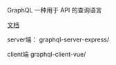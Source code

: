 GraphQL 一种用于 API 的查询语言

[文档](http://confluence.banma-inc.com/pages/viewpage.action?pageId=21825189)

server端：
graphql-server-express/

client端
graphql-client-vue/
